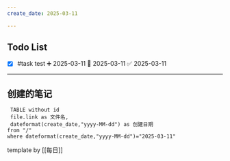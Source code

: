 ```yaml
---
create_date: 2025-03-11

---
```




## Todo List
- [x] #task test ➕ 2025-03-11 📅 2025-03-11 ✅ 2025-03-11


---

## 创建的笔记
```dataview
 TABLE without id
 file.link as 文件名,
 dateformat(create_date,"yyyy-MM-dd") as 创建日期
from "/"
where dateformat(create_date,"yyyy-MM-dd")="2025-03-11"
```









template by [[每日]]
